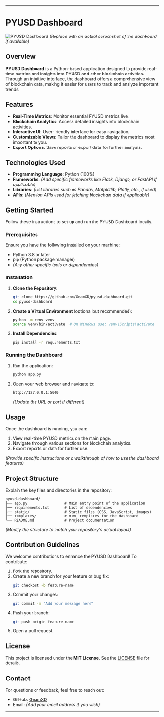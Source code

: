 
---

# PYUSD Dashboard

![PYUSD Dashboard](https://your-image-url.com) *(Replace with an actual screenshot of the dashboard if available)*

## Overview

**PYUSD Dashboard** is a Python-based application designed to provide real-time metrics and insights into PYUSD and other blockchain activities. Through an intuitive interface, the dashboard offers a comprehensive view of blockchain data, making it easier for users to track and analyze important trends.

## Features

- **Real-Time Metrics**: Monitor essential PYUSD metrics live.
- **Blockchain Analytics**: Access detailed insights into blockchain activities.
- **Interactive UI**: User-friendly interface for easy navigation.
- **Customizable Views**: Tailor the dashboard to display the metrics most important to you.
- **Export Options**: Save reports or export data for further analysis.

## Technologies Used

- **Programming Language**: Python (100%)
- **Frameworks**: *(Add specific frameworks like Flask, Django, or FastAPI if applicable)*
- **Libraries**: *(List libraries such as Pandas, Matplotlib, Plotly, etc., if used)*
- **APIs**: *(Mention APIs used for fetching blockchain data if applicable)*

## Getting Started

Follow these instructions to set up and run the PYUSD Dashboard locally.

### Prerequisites

Ensure you have the following installed on your machine:

- Python 3.8 or later
- pip (Python package manager)
- *(Any other specific tools or dependencies)*

### Installation

1. **Clone the Repository**:
   ```bash
   git clone https://github.com/GeamXD/pyusd-dashboard.git
   cd pyusd-dashboard
   ```

2. **Create a Virtual Environment** (optional but recommended):
   ```bash
   python -m venv venv
   source venv/bin/activate  # On Windows use: venv\Scripts\activate
   ```

3. **Install Dependencies**:
   ```bash
   pip install -r requirements.txt
   ```

### Running the Dashboard

1. Run the application:
   ```bash
   python app.py
   ```

2. Open your web browser and navigate to:
   ```
   http://127.0.0.1:5000
   ``` 
   *(Update the URL or port if different)*

## Usage

Once the dashboard is running, you can:

1. View real-time PYUSD metrics on the main page.
2. Navigate through various sections for blockchain analytics.
3. Export reports or data for further use.

*(Provide specific instructions or a walkthrough of how to use the dashboard features)*

## Project Structure

Explain the key files and directories in the repository:

```
pyusd-dashboard/
├── app.py                 # Main entry point of the application
├── requirements.txt       # List of dependencies
├── static/                # Static files (CSS, JavaScript, images)
├── templates/             # HTML templates for the dashboard
└── README.md              # Project documentation
```

*(Modify the structure to match your repository's actual layout)*

## Contribution Guidelines

We welcome contributions to enhance the PYUSD Dashboard! To contribute:

1. Fork the repository.
2. Create a new branch for your feature or bug fix:
   ```bash
   git checkout -b feature-name
   ```
3. Commit your changes:
   ```bash
   git commit -m "Add your message here"
   ```
4. Push your branch:
   ```bash
   git push origin feature-name
   ```
5. Open a pull request.

## License

This project is licensed under the **MIT License**. See the [LICENSE](LICENSE) file for details.

## Contact

For questions or feedback, feel free to reach out:

- GitHub: [GeamXD](https://github.com/GeamXD)
- Email: *(Add your email address if you wish)*

---

